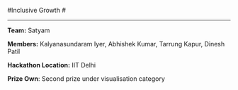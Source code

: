 #Inclusive Growth #

----------

**Team:**    Satyam

**Members:** Kalyanasundaram Iyer, Abhishek Kumar, Tarrung Kapur, Dinesh Patil 

**Hackathon Location:** IIT Delhi

**Prize Own**: Second prize under visualisation category